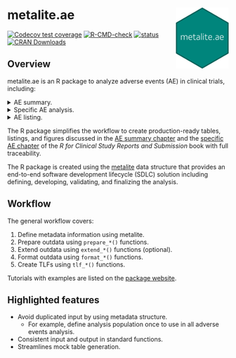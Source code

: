 # metalite.ae <img src="man/figures/logo.png" align="right" width="120" />

<!-- badges: start -->
[![Codecov test coverage](https://codecov.io/gh/Merck/metalite.ae/branch/main/graph/badge.svg)](https://app.codecov.io/gh/Merck/metalite.ae?branch=main)
[![R-CMD-check](https://github.com/Merck/metalite.ae/actions/workflows/R-CMD-check.yaml/badge.svg)](https://github.com/Merck/metalite.ae/actions/workflows/R-CMD-check.yaml)
[![status](https://tinyverse.netlify.com/badge/metalite.ae)](https://tinyverse.netlify.app/)
[![CRAN Downloads](https://cranlogs.r-pkg.org/badges/metalite.ae)](https://cran.r-project.org/package=metalite.ae)
<!-- badges: end -->

## Overview

metalite.ae is an R package to analyze adverse events (AE) in clinical trials,
including:

<details>
<summary>AE summary.</summary>
<img src="https://merck.github.io/metalite.ae/articles/fig/ae0summary.png">
</details>
<details>
<summary>Specific AE analysis.</summary>
<img src="https://merck.github.io/metalite.ae/articles/fig/ae0specific.png">
</details>
<details>
<summary>AE listing.</summary>
<img src="https://merck.github.io/metalite.ae/articles/fig/ae0listing.png">
</details>

The R package simplifies the workflow to create production-ready
tables, listings, and figures discussed in the
[AE summary chapter](https://r4csr.org/aesummary.html) and the
[specific AE chapter](https://r4csr.org/specific-ae.html) of the
_R for Clinical Study Reports and Submission_ book with full traceability.

The R package is created using the [metalite](https://merck.github.io/metalite/)
data structure that provides an end-to-end software development lifecycle (SDLC)
solution including defining, developing, validating, and finalizing the analysis.

## Workflow

The general workflow covers:

1. Define metadata information using metalite.
1. Prepare outdata using `prepare_*()` functions.
1. Extend outdata using `extend_*()` functions (optional).
1. Format outdata using `format_*()` functions.
1. Create TLFs using `tlf_*()` functions.

Tutorials with examples are listed on the
[package website](https://merck.github.io/metalite.ae/articles/).

## Highlighted features

- Avoid duplicated input by using metadata structure.
  - For example, define analysis population once to use in all adverse events analysis.
- Consistent input and output in standard functions.
- Streamlines mock table generation.
